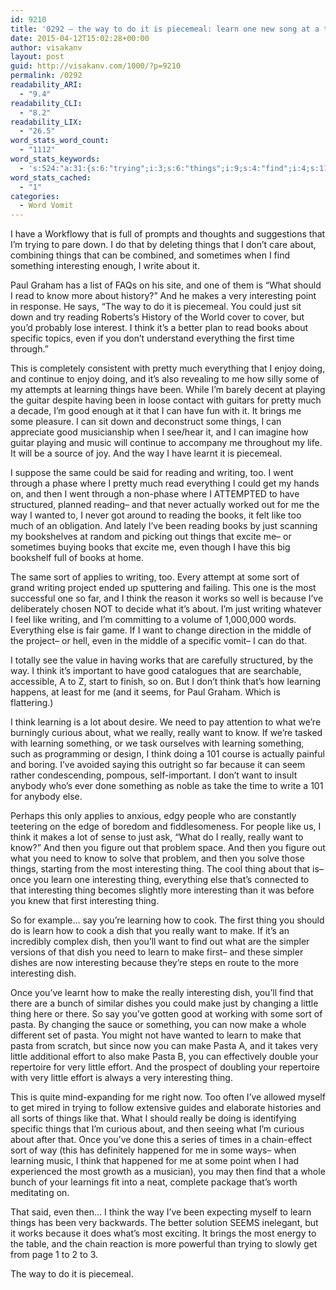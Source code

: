 ```yaml
---
id: 9210
title: '0292 – the way to do it is piecemeal: learn one new song at a time'
date: 2015-04-12T15:02:28+00:00
author: visakanv
layout: post
guid: http://visakanv.com/1000/?p=9210
permalink: /0292
readability_ARI:
  - "9.4"
readability_CLI:
  - "8.2"
readability_LIX:
  - "26.5"
word_stats_word_count:
  - "1112"
word_stats_keywords:
  - 's:524:"a:31:{s:6:"trying";i:3;s:6:"things";i:9;s:4:"find";i:4;s:11:"interesting";i:11;s:4:"read";i:3;s:4:"know";i:4;s:9:"piecemeal";i:3;s:4:"just";i:5;s:7:"reading";i:5;s:5:"think";i:9;s:5:"books";i:5;s:8:"specific";i:3;s:6:"pretty";i:3;s:8:"learning";i:7;s:4:"good";i:4;s:7:"writing";i:5;s:4:"like";i:4;s:4:"sort";i:4;s:5:"works";i:3;s:7:"because";i:4;s:4:"want";i:6;s:4:"need";i:3;s:7:"curious";i:3;s:6:"really";i:7;s:5:"thing";i:8;s:5:"learn";i:5;s:4:"dish";i:5;s:4:"make";i:8;s:6:"little";i:4;s:5:"pasta";i:5;s:6:"effort";i:3;}";'
word_stats_cached:
  - "1"
categories:
  - Word Vomit
---
```

I have a Workflowy that is full of prompts and thoughts and suggestions that I&#8217;m trying to pare down. I do that by deleting things that I don&#8217;t care about, combining things that can be combined, and sometimes when I find something interesting enough, I write about it.

Paul Graham has a list of FAQs on his site, and one of them is &#8220;What should I read to know more about history?&#8221; And he makes a very interesting point in response. He says, &#8220;The way to do it is piecemeal. You could just sit down and try reading Roberts&#8217;s History of the World cover to cover, but you&#8217;d probably lose interest. I think it&#8217;s a better plan to read books about specific topics, even if you don&#8217;t understand everything the first time through.&#8221;

This is completely consistent with pretty much everything that I enjoy doing, and continue to enjoy doing, and it&#8217;s also revealing to me how silly some of my attempts at learning things have been. While I&#8217;m barely decent at playing the guitar despite having been in loose contact with guitars for pretty much a decade, I&#8217;m good enough at it that I can have fun with it. It brings me some pleasure. I can sit down and deconstruct some things, I can appreciate good musicianship when I see/hear it, and I can imagine how guitar playing and music will continue to accompany me throughout my life. It will be a source of joy. And the way I have learnt it is piecemeal.

I suppose the same could be said for reading and writing, too. I went through a phase where I pretty much read everything I could get my hands on, and then I went through a non-phase where I ATTEMPTED to have structured, planned reading– and that never actually worked out for me the way I wanted to, I never got around to reading the books, it felt like too much of an obligation. And lately I&#8217;ve been reading books by just scanning my bookshelves at random and picking out things that excite me– or sometimes buying books that excite me, even though I have this big bookshelf full of books at home.

The same sort of applies to writing, too. Every attempt at some sort of grand writing project ended up sputtering and failing. This one is the most successful one so far, and I think the reason it works so well is because I&#8217;ve deliberately chosen NOT to decide what it&#8217;s about. I&#8217;m just writing whatever I feel like writing, and I&#8217;m committing to a volume of 1,000,000 words. Everything else is fair game. If I want to change direction in the middle of the project– or hell, even in the middle of a specific vomit– I can do that.

I totally see the value in having works that are carefully structured, by the way. I think it&#8217;s important to have good catalogues that are searchable, accessible, A to Z, start to finish, so on. But I don&#8217;t think that&#8217;s how learning happens, at least for me (and it seems, for Paul Graham. Which is flattering.)

I think learning is a lot about desire. We need to pay attention to what we&#8217;re burningly curious about, what we really, really want to know. If we&#8217;re tasked with learning something, or we task ourselves with learning something, such as programming or design, I think doing a 101 course is actually painful and boring. I&#8217;ve avoided saying this outright so far because it can seem rather condescending, pompous, self-important. I don&#8217;t want to insult anybody who&#8217;s ever done something as noble as take the time to write a 101 for anybody else.

Perhaps this only applies to anxious, edgy people who are constantly teetering on the edge of boredom and fiddlesomeness. For people like us, I think it makes a lot of sense to just ask, &#8220;What do I really, really want to know?&#8221; And then you figure out that problem space. And then you figure out what you need to know to solve that problem, and then you solve those things, starting from the most interesting thing. The cool thing about that is– once you learn one interesting thing, everything else that&#8217;s connected to that interesting thing becomes slightly more interesting than it was before you knew that first interesting thing.

So for example&#8230; say you&#8217;re learning how to cook. The first thing you should do is learn how to cook a dish that you really want to make. If it&#8217;s an incredibly complex dish, then you&#8217;ll want to find out what are the simpler versions of that dish you need to learn to make first– and these simpler dishes are now interesting because they&#8217;re steps en route to the more interesting dish.

Once you&#8217;ve learnt how to make the really interesting dish, you&#8217;ll find that there are a bunch of similar dishes you could make just by changing a little thing here or there. So say you&#8217;ve gotten good at working with some sort of pasta. By changing the sauce or something, you can now make a whole different set of pasta. You might not have wanted to learn to make that pasta from scratch, but since now you can make Pasta A, and it takes very little additional effort to also make Pasta B, you can effectively double your repertoire for very little effort. And the prospect of doubling your repertoire with very little effort is always a very interesting thing.

This is quite mind-expanding for me right now. Too often I&#8217;ve allowed myself to get mired in trying to follow extensive guides and elaborate histories and all sorts of things like that. What I should really be doing is identifying specific things that I&#8217;m curious about, and then seeing what I&#8217;m curious about after that. Once you&#8217;ve done this a series of times in a chain-effect sort of way (this has definitely happened for me in some ways– when learning music, I think that happened for me at some point when I had experienced the most growth as a musician), you may then find that a whole bunch of your learnings fit into a neat, complete package that&#8217;s worth meditating on.

That said, even then&#8230; I think the way I&#8217;ve been expecting myself to learn things has been very backwards. The better solution SEEMS inelegant, but it works because it does what&#8217;s most exciting. It brings the most energy to the table, and the chain reaction is more powerful than trying to slowly get from page 1 to 2 to 3.

The way to do it is piecemeal.